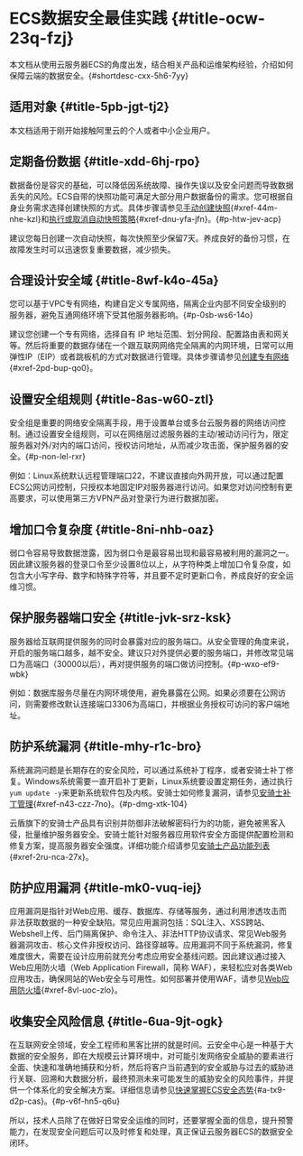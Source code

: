 ECS数据安全最佳实践 {#title-ocw-23q-fzj}
================================

本文档从使用云服务器ECS的角度出发，结合相关产品和运维架构经验，介绍如何保障云端的数据安全。{#shortdesc-cxx-5h6-7yy}

适用对象 {#title-5pb-jgt-tj2}
-------------------------

本文档适用于刚开始接触阿里云的个人或者中小企业用户。

定期备份数据 {#title-xdd-6hj-rpo}
---------------------------

数据备份是容灾的基础，可以降低因系统故障、操作失误以及安全问题而导致数据丢失的风险。ECS自带的快照功能可满足大部分用户数据备份的需求。您可根据自身业务需求选择创建快照的方式。具体步骤请参见[手动创建快照](/cn.zh-CN/快照/使用快照/创建普通快照.md){#xref-44m-nhe-kzl}和[执行或取消自动快照策略](/cn.zh-CN/快照/使用自动快照策略/执行或取消自动快照策略.md){#xref-dnu-yfa-jfn}。{#p-htw-jev-acp}

建议您每日创建一次自动快照，每次快照至少保留7天。养成良好的备份习惯，在故障发生时可以迅速恢复重要数据，减少损失。

合理设计安全域 {#title-8wf-k4o-45a}
----------------------------

您可以基于VPC专有网络，构建自定义专属网络，隔离企业内部不同安全级别的服务器，避免互通网络环境下受其他服务器影响。{#p-0sb-ws6-14o}

建议您创建一个专有网络，选择自有 IP 地址范围、划分网段、配置路由表和网关等。然后将重要的数据存储在一个跟互联网网络完全隔离的内网环境，日常可以用弹性IP（EIP）或者跳板机的方式对数据进行管理。具体步骤请参见[创建专有网络](/cn.zh-CN/专有网络和交换机/管理专有网络/创建专有网络.md){#xref-2pd-bup-qo0}。

设置安全组规则 {#title-8as-w60-ztl}
----------------------------

安全组是重要的网络安全隔离手段，用于设置单台或多台云服务器的网络访问控制。通过设置安全组规则，可以在网络层过滤服务器的主动/被动访问行为，限定服务器对外/对内的端口访问，授权访问地址，从而减少攻击面，保护服务器的安全。{#p-non-lel-rxr}

例如：Linux系统默认远程管理端口22，不建议直接向外网开放，可以通过配置ECS公网访问控制，只授权本地固定IP对服务器进行访问。如果您对访问控制有更高要求，可以使用第三方VPN产品对登录行为进行数据加密。

增加口令复杂度 {#title-8ni-nhb-oaz}
----------------------------

弱口令容易导致数据泄露，因为弱口令是最容易出现和最容易被利用的漏洞之一。因此建议服务器的登录口令至少设置8位以上，从字符种类上增加口令复杂度，如包含大小写字母、数字和特殊字符等，并且要不定时更新口令，养成良好的安全运维习惯。

保护服务器端口安全 {#title-jvk-srz-ksk}
------------------------------

服务器给互联网提供服务的同时会暴露对应的服务端口。从安全管理的角度来说，开启的服务端口越多，越不安全。建议只对外提供必要的服务端口，并修改常见端口为高端口（30000以后），再对提供服务的端口做访问控制。{#p-wxo-ef9-wbk}

例如：数据库服务尽量在内网环境使用，避免暴露在公网。如果必须要在公网访问，则需要修改默认连接端口3306为高端口，并根据业务授权可访问的客户端地址。

防护系统漏洞 {#title-mhy-r1c-bro}
---------------------------

系统漏洞问题是长期存在的安全风险，可以通过系统补丁程序，或者安骑士补丁修复。Windows系统需要一直开启补丁更新，Linux系统要设置定期任务，通过执行`yum update -y`来更新系统软件包及内核。安骑士如何修复漏洞，请参见[安骑士补丁管理](){#xref-n43-czz-7no}。{#p-dmg-xtk-104}

云盾旗下的安骑士产品具有识别并防御非法破解密码行为的功能，避免被黑客入侵，批量维护服务器安全。安骑士能针对服务器应用软件安全方面提供配置检测和修复方案，提高服务器安全强度。详细功能介绍请参见[安骑士产品功能列表](){#xref-2ru-nca-27x}。

防护应用漏洞 {#title-mk0-vuq-iej}
---------------------------

应用漏洞是指针对Web应用、缓存、数据库、存储等服务，通过利用渗透攻击而非法获取数据的一种安全缺陷。常见应用漏洞包括：SQL注入、XSS跨站、Webshell上传、后门隔离保护、命令注入、非法HTTP协议请求、常见Web服务器漏洞攻击、核心文件非授权访问、路径穿越等。应用漏洞不同于系统漏洞，修复难度很大，需要在设计应用前就充分考虑应用安全基线问题。因此建议通过接入Web应用防火墙（Web Application Firewall，简称 WAF），来轻松应对各类Web应用攻击，确保网站的Web安全与可用性。如何部署并使用WAF，请参见[Web应用防火墙](/cn.zh-CN/旧版引擎指南（即将下线）/快速入门（旧版引擎）/概述.md){#xref-8vl-uoc-zlo}。

收集安全风险信息 {#title-6ua-9jt-ogk}
-----------------------------

在互联网安全领域，安全工程师和黑客比拼的就是时间。云安全中心是一种基于大数据的安全服务，即在大规模云计算环境中，对可能引发网络安全威胁的要素进行全面、快速和准确地捕获和分析，然后将客户当前遇到的安全威胁与过去的威胁进行关联、回溯和大数据分析，最终预测未来可能发生的威胁安全的风险事件，并提供一个体系化的安全解决方案。详细信息请参见[快速掌握ECS安全态势](/cn.zh-CN/最佳实践/快速掌握ECS安全态势.md){#a-tx9-d2p-cas}。{#p-v6f-hn5-q6u}

所以，技术人员除了在做好日常安全运维的同时，还要掌握全面的信息，提升预警能力，在发现安全问题后可以及时修复和处理，真正保证云服务器ECS的数据安全闭环。
